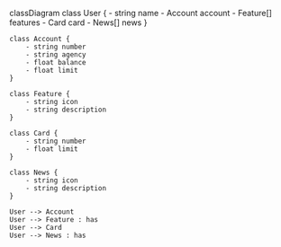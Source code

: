 classDiagram
    class User {
        - string name
        - Account account
        - Feature[] features
        - Card card
        - News[] news
    }

    class Account {
        - string number
        - string agency
        - float balance
        - float limit
    }

    class Feature {
        - string icon
        - string description
    }

    class Card {
        - string number
        - float limit
    }

    class News {
        - string icon
        - string description
    }

    User --> Account
    User --> Feature : has
    User --> Card
    User --> News : has
